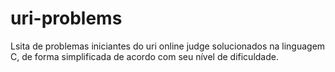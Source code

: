 # uri-problems
Lsita de problemas iniciantes do uri online judge solucionados na linguagem C, de forma simplificada de acordo com seu nível de dificuldade.
